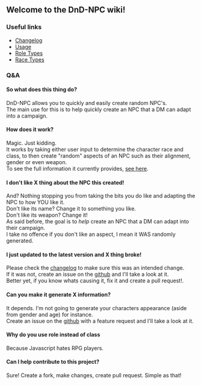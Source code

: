 ## Welcome to the DnD-NPC wiki!

### Useful links<br>
- [Changelog](./pages/changelog.md)
- [Usage](./pages/usage.md)
- [Role Types](./pages/roleTypes.md)
- [Race Types](./pages/raceTypes.md)

### Q&A
#### So what does this thing do?
DnD-NPC allows you to quickly and easily create random NPC's.<br>
The main use for this is to help quickly create an NPC that a DM can adapt into a campaign.

#### How does it work?
Magic. Just kidding.<br/>
It works by taking either user input to determine the character race and class, to then create "random" aspects of an NPC such as their alignment, gender or even weapon.<br>
To see the full information it currently provides, [see here](./usage#output).

#### I don't like X thing about the NPC this created!
And? Nothing stopping you from taking the bits you do like and adapting the NPC to how YOU like it.<br>
Don't like its name? Change it to something you like.<br>
Don't like its weapon? Change it!<br>
As said before, the goal is to _help_ create an NPC that a DM can adapt into their campaign.<br>
I take no offence if you don't like an aspect, I mean it WAS randomly generated.

#### I just updated to the latest version and X thing broke!
Please check the [changelog](./changelog) to make sure this was an intended change.<br>
If it was not, create an issue on the [github](https://github.com/Multarix/DnD-NPC/issues) and I'll take a look at it.<br>
Better yet, if you know whats causing it, fix it and create a pull request!.

#### Can you make it generate X information?
It depends. I'm not going to generate your characters appearance (aside from gender and age) for instance.<br>
Create an issue on the [github](https://github.com/Multarix/DnD-NPC/issues) with a feature request and I'll take a look at it.

#### Why do you use role instead of class
Because Javascript hates RPG players.

#### Can I help contribute to this project?
Sure! Create a fork, make changes, create pull request. Simple as that!
